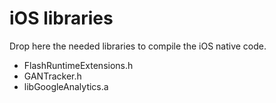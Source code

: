 # iOS libraries

Drop here the needed libraries to compile the iOS native code.

* FlashRuntimeExtensions.h
* GANTracker.h
* libGoogleAnalytics.a